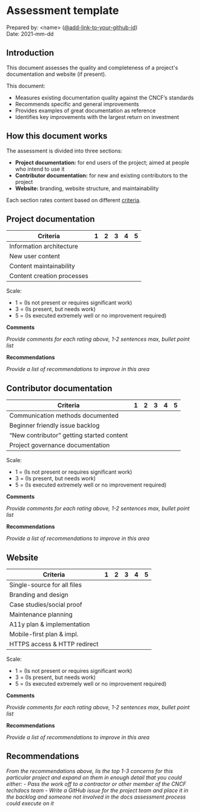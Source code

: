 # Assessment template

Prepared by: \<name> ([@add-link-to-your-github-id](https://github.com/cncf/techdocs))<br>
Date: 2021-mm-dd

## Introduction

This document assesses the quality and completeness of a project's documentation and website (if present).

This document:

- Measures existing documentation quality against the CNCF’s standards
- Recommends specific and general improvements
- Provides examples of great documentation as reference
- Identifies key improvements with the largest return on investment


## How this document works

The assessment is divided into three sections:

- **Project documentation:** for end users of the project; aimed at people who intend to use it
- **Contributor documentation:** for new and existing contributors to the project
- **Website:** branding, website structure, and maintainability

Each section rates content based on different [criteria](criteria.md).


## Project documentation

| Criteria                   | 1   | 2   | 3   | 4   | 5   |
| ---                        | --- | --- | --- | --- | --- |
| Information architecture   |     |     |     |     |     |
| New user content           |     |     |     |     |     |
| Content maintainability    |     |     |     |     |     |
| Content creation processes |     |     |     |     |     |

Scale:
- 1 = (Is not present or requires significant work)
- 3 = (Is present, but needs work)
- 5 = (Is executed extremely well or no improvement required)

**Comments**

_Provide comments for each rating above, 1-2 sentences max, bullet point list_

**Recommendations**

_Provide a list of recommendations to improve in this area_


## Contributor documentation

| Criteria                                  | 1   | 2   | 3   | 4   | 5   |
| ---                                       | --- | --- | --- | --- | --- |
| Communication methods documented          |     |     |     |     |     |
| Beginner friendly issue backlog           |     |     |     |     |     |
| “New contributor” getting started content |     |     |     |     |     |
| Project governance documentation          |     |     |     |     |     |

Scale:
- 1 = (Is not present or requires significant work)
- 3 = (Is present, but needs work)
- 5 = (Is executed extremely well or no improvement required)

**Comments**

_Provide comments for each rating above, 1-2 sentences max, bullet point list_

**Recommendations**

_Provide a list of recommendations to improve in this area_


## Website

| Criteria                     | 1   | 2   | 3   | 4   | 5   |
| ---                          | --- | --- | --- | --- | --- |
| Single-source for all files  |     |     |     |     |     |
| Branding and design          |     |     |     |     |     |
| Case studies/social proof    |     |     |     |     |     |
| Maintenance planning         |     |     |     |     |     |
| A11y plan & implementation   |     |     |     |     |     |
| Mobile-first plan & impl.    |     |     |     |     |     |
| HTTPS access & HTTP redirect |     |     |     |     |     |

Scale:
- 1 = (Is not present or requires significant work)
- 3 = (Is present, but needs work)
- 5 = (Is executed extremely well or no improvement required)

**Comments**

_Provide comments for each rating above, 1-2 sentences max, bullet point list_

**Recommendations**

_Provide a list of recommendations to improve in this area_


## Recommendations

_From the recommendations above, lis the top 1-3 concerns for this particular project and expand on them in enough detail that you could either:_
    - _Pass the work off to a contractor or other member of the CNCF techdocs team_
    - _Write a GitHub issue for the project team and place it in the backlog and someone not involved in the docs assessment process could execute on it_

